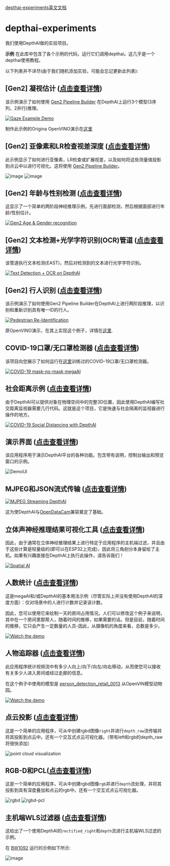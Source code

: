 [depthai-experiments英文文档](README.md)

# depthai-experiments
我们使用DepthAI做的实验项目。

**示例** 在此库中包含了各个示例的代码，运行它们调用depthai。这几乎是一个depthai使用教程。

以下列表并不详尽(由于我们随机添加实验，可能会忘记更新此列表):

## [Gen2] 凝视估计 ([点击查看详情](https://github.com/luxonis/depthai-experiments/tree/master/gen2-gaze-estimation))

该示例演示了如何使用 [Gen2 Pipeline Builder](https://github.com/luxonis/depthai/issues/136) 在DepthAI上运行3个模型(3序列，2并行)推理。

[![Gaze Example Demo](https://user-images.githubusercontent.com/5244214/96713680-426c7a80-13a1-11eb-81e6-238e3decb7be.gif)](https://www.youtube.com/watch?v=OzgK5-APxBU)

制作此示例的Origina OpenVINO演示在[这里](https://github.com/LCTyrell/Gaze_pointer_controller)

## [Gen2] 亚像素和LR检查视差深度 ([点击查看详情](https://github.com/luxonis/depthai-experiments/tree/master/gen2-camera-demo))

此示例显示了如何进行亚像素，LR检查或扩展视差，以及如何将这些测量值投影到点云中以进行可视化。这将使用 [Gen2 Pipeline Builder](https://github.com/luxonis/depthai/issues/136)。

![image](https://user-images.githubusercontent.com/32992551/99454609-e59eaa00-28e3-11eb-8858-e82fd8e6eaac.png)
![image](https://user-images.githubusercontent.com/32992551/99454680-fea75b00-28e3-11eb-80bc-2004016d75e2.png)

## [Gen2] 年龄与性别检测 ([点击查看详情](https://github.com/luxonis/depthai-experiments/tree/master/gen2-age-gender#gen2-age--gender-recognition))

这显示了一个简单的两阶段神经推理示例，先进行面部检测，然后根据面部进行年龄/性别估计。

[![Gen2 Age & Gender recognition](https://user-images.githubusercontent.com/5244214/106005496-954a8200-60b4-11eb-923e-b84df9de9fff.gif)](https://www.youtube.com/watch?v=PwnVrPaF-vs "Age/Gender recognition on DepthAI")

## [Gen2] 文本检测+光学字符识别(OCR)管道 ([点击查看详情](https://github.com/luxonis/depthai-experiments/tree/master/gen2-ocr#gen2-text-detection--optical-character-recognition-ocr-pipeline))

该管道执行文本检测(EAST)，然后对检测到的文本进行光学字符识别。

[![Text Detection + OCR on DepthAI](https://user-images.githubusercontent.com/32992551/105749667-f6315900-5f00-11eb-92bd-a297590adedc.png)](https://www.youtube.com/watch?v=YWIZYeixQjc "Gen2 OCR Pipeline")

## [Gen2] 行人识别 ([点击查看详情](https://github.com/luxonis/depthai-experiments/tree/master/gen2-pedestrian-reidentification))

该示例演示了如何使用Gen2 Pipeline Builder在DepthAI上进行两阶段推理，以识别和重新识别具有唯一ID的行人。

[![Pedestrian Re-Identification](https://user-images.githubusercontent.com/32992551/108567421-71e6b180-72c5-11eb-8af0-c6e5c3382874.png)](https://www.youtube.com/watch?v=QlXGtMWVV18 "Person Re-ID on DepthAI")

原OpenVINO演示，在其上实现这个例子，详情在[这里](https://docs.openvinotoolkit.org/2020.1/_demos_pedestrian_tracker_demo_README.html).

## COVID-19口罩/无口罩检测器 ([点击查看详情](https://github.com/luxonis/depthai-experiments/blob/master/coronamask))

该项目向您展示了如何运行在[这里](https://github.com/luxonis/depthai-ml-training/tree/master/colab-notebooks#covid-19-maskno-mask-training-)训练过的COVID-19口罩/无口罩检测器。

[![COVID-19 mask-no-mask megaAI](https://user-images.githubusercontent.com/5244214/90733159-74436100-e2cc-11ea-8fb6-d4be937d90e5.gif)](https://photos.app.goo.gl/mJZ8TdWoNatHzW4x7 "COVID-19 mask detection")

## 社会距离示例 ([点击查看详情](https://github.com/luxonis/depthai-experiments/tree/master/social-distancing))

由于DepthAI可以提供对象在物理空间中的完整3D位置，因此使用DepthAI编写社交距离监视器需要几行代码。这就是这个项目，它是快速与社会隔离的监视器进行操作的地方。

[![COVID-19 Social Distancing with DepthAI](https://user-images.githubusercontent.com/5244214/90741333-73f89500-e2cf-11ea-919b-b1f47dc55c4a.gif)](https://www.youtube.com/watch?v=-Ut9TemGZ8I "DepthAI Social Distancing Proof of Concept")

## 演示界面 ([点击查看详情](https://github.com/luxonis/depthai-python/tree/gen2_develop/examples))

该应用程序用于演示DepthAI平台的各种功能。包含带有说明，控制台输出和预览窗口的示例。

![DemoUI](./demo-ui/preview.png)

## MJPEG和JSON流式传输 ([点击查看详情](https://github.com/luxonis/depthai-experiments/tree/master/gen2-mjpeg-streaming))

[![MJPEG Streaming DepthAI](https://user-images.githubusercontent.com/5244214/90745571-92ab5b80-e2d0-11ea-9052-3f0c8afa9b0b.gif)](https://www.youtube.com/watch?v=695o0EO1Daw "DepthAI on Mac")

这为使DepthAI与[OpenDataCam](https://github.com/opendatacam/opendatacam)兼容奠定了基础。

## 立体声神经推理结果可视化工具 ([点击查看详情](https://github.com/luxonis/depthai-experiments/tree/master/triangulation-3D-visualizer))

因此，由于通常在立体神经推理结果上进行特定于应用程序的主机端过滤，并且由于这些计算是轻量级的(即可以在ESP32上完成)，因此将三角剖分本身留给了主机。如果有兴趣直接在DepthAI上执行此操作，请告诉我们！

[![Spatial AI](https://user-images.githubusercontent.com/5244214/90748450-7c9e9a80-e2d2-11ea-9e9e-da65b5d9e6f0.gif)](https://www.youtube.com/watch?v=Cs8xo3mPBMg "3D Facial Landmark visualization")

## 人数统计 ([点击查看详情](https://github.com/luxonis/depthai-experiments/blob/master/people-counter))

这是megaAI和/或DepthAI的基本用法示例（尽管实际上并没有使用DepthAI的深度方面）：仅对场景中的人进行计数并记录该计数。

因此，您可以使用它来绘制一天的房间占用情况。人们可以修改这个例子来说明，其中在一个房间里那帮人，随着时间的推移，如果需要的话。但是目前，随着时间的推移，它只会产生一定数量的人员-因此，从摄像机的角度来看，总数是多少。

[![Watch the demo](https://user-images.githubusercontent.com/5244214/90751105-fc7a3400-e2d5-11ea-82fe-3c7797e99e3e.gif)](https://youtu.be/M0xQI1kXju4)

## 人物追踪器 ([点击查看详情](https://github.com/luxonis/depthai-experiments/tree/master/gen2-people-tracker))

此应用程序统计视频流中有多少人向上/向下/向左/向右移动，从而使您可以接收有关多少人进入房间或​​经过走廊的信息。

在这个例子中使用的模型是 [person_detection_retail_0013](https://docs.openvinotoolkit.org/latest/omz_models_intel_person_detection_retail_0013_description_person_detection_retail_0013.html) 从OpenVIN模型动物园。

[![Watch the demo](https://user-images.githubusercontent.com/18037362/116413235-56e96e00-a82f-11eb-8007-bfcdb27d015c.gif)](https://www.youtube.com/watch?v=MHmzp--pqUA)


## 点云投影 ([点击查看详情](https://github.com/luxonis/depthai-experiments/blob/master/point-cloud-projection))

这是一个简单的应用程序，可从中创建rgbd图像`right`并进行`depth_raw`流传输并将其投影到点云中。还有一个交互式点云可视化器。（带有left和rgb的depth_raw将很快添加）

![point cloud visualization](https://media.giphy.com/media/W2Es1aC7N0XZIlyRmf/giphy.gif)


## RGB-D和PCL([点击查看详情](https://github.com/luxonis/depthai-experiments/tree/master/pcl-projection-rgb))

这是一个简单的应用程序，可从中创建rgbd图像`rgb`并进行`depth`流处理，并将其投影到具有深度叠加和点云的rgb中。还有一个交互式点云可视化器。

![rgbd](https://media.giphy.com/media/SnW9p4r3feMQGOmayy/giphy.gif)
![rgbd-pcl](https://media.giphy.com/media/UeAlkPpeHaxItO0NJ6/giphy.gif)


## 主机端WLS过滤器 ([点击查看详情](https://github.com/luxonis/depthai-experiments/tree/master/gen2-wls-filter))

这给出了一个使用DepthAI的`rectified_right`和`depth`流进行主机端WLS过滤的示例。 

在 [BW1092](https://shop.luxonis.com/collections/all/products/bw1092-pre-order) 运行的示例如下所示:

![image](https://user-images.githubusercontent.com/32992551/94463964-fc920d00-017a-11eb-9e99-8a023cdc8a72.png)
